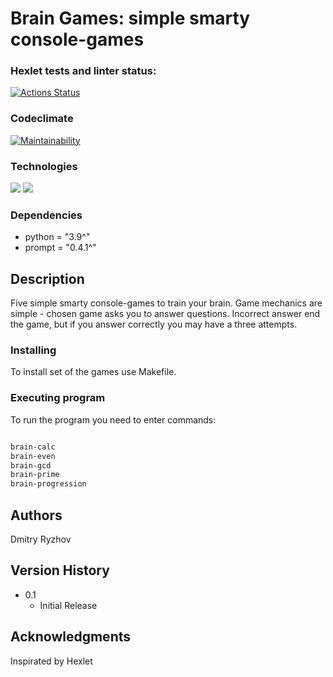 # Brain Games: simple smarty console-games

### Hexlet tests and linter status:
[![Actions Status](https://github.com/cudini/python-project-49/actions/workflows/hexlet-check.yml/badge.svg)](https://github.com/cudini/python-project-49/actions)
### Codeclimate
[![Maintainability](https://api.codeclimate.com/v1/badges/e39f8195a4289dc79796/maintainability)](https://codeclimate.com/github/cudini/python-project-49/maintainability)

### Technologies
![](https://img.shields.io/badge/language-python-blue)
![](https://img.shields.io/badge/lybrary-prompt-brightgreen)

### Dependencies

* python = "3.9^"
* prompt = "0.4.1^"
## Description

Five simple smarty console-games to train your brain. Game mechanics are simple -
chosen game asks you to answer questions. Incorrect answer end the game, but if you answer
correctly you may have a three attempts.


### Installing

To install set of the games use Makefile.

### Executing program

To run the program you need to enter commands:

```bash

brain-calc
brain-even
brain-gcd
brain-prime
brain-progression
```


## Authors

Dmitry Ryzhov

## Version History


* 0.1
    * Initial Release

## Acknowledgments


Inspirated by Hexlet
